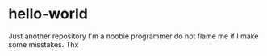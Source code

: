 # hello-world
Just another repository
I'm a noobie programmer do not flame me if I make some misstakes. Thx
